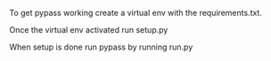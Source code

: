 To get pypass working create a virtual env with the requirements.txt.

Once the virtual env activated run setup.py

When setup is done run pypass by running run.py
